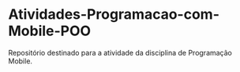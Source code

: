 # Atividades-Programacao-com-Mobile-POO
Repositório destinado para a atividade da disciplina de Programação Mobile.
